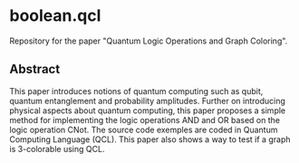# boolean.qcl
Repository for the paper "Quantum Logic Operations and Graph Coloring".

## Abstract
This paper introduces notions of quantum computing such as qubit, quantum entanglement and probability amplitudes. Further on introducing physical aspects about quantum computing, this paper proposes a simple method for implementing the logic operations AND and OR based on the logic operation CNot. The source code exemples are coded in Quantum Computing Language (QCL). This paper also shows a way to test if a graph is 3-colorable using QCL.
